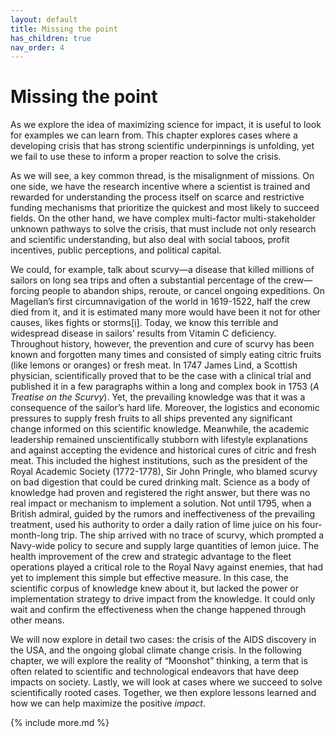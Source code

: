 ```yaml
---
layout: default
title: Missing the point
has_children: true
nav_order: 4
---
```


# Missing the point

As we explore the idea of maximizing science for impact, it is useful to look for examples we can learn from. This chapter explores cases where a developing crisis that has strong scientific underpinnings is unfolding, yet we fail to use these to inform a proper reaction to solve the crisis.

As we will see, a key common thread, is the misalignment of missions. On one side, we have the research incentive where a scientist is trained and rewarded for understanding the process itself on scarce and restrictive funding mechanisms that prioritize the quickest and most likely to succeed fields. On the other hand, we have complex multi-factor multi-stakeholder unknown pathways to solve the crisis, that must include not only research and scientific understanding, but also deal with social taboos, profit incentives, public perceptions, and political capital.

We could, for example, talk about scurvy—a disease that killed millions of sailors on long sea trips and often a substantial percentage of the crew—forcing people to abandon ships, reroute, or cancel ongoing expeditions. On Magellan’s first circumnavigation of the world in 1619-1522, half the crew died from it, and it is estimated many more would have been it not for other causes, likes fights or storms[[i]](#_edn1). Today, we know this terrible and widespread disease in sailors’ results from Vitamin C deficiency. Throughout history, however, the prevention and cure of scurvy has been known and forgotten many times and consisted of simply eating citric fruits (like lemons or oranges) or fresh meat. In 1747 James Lind, a Scottish physician, scientifically proved that to be the case with a clinical trial and published it in a few paragraphs within a long and complex book in 1753 (_A Treatise on the Scurvy_). Yet, the prevailing knowledge was that it was a consequence of the sailor’s hard life. Moreover, the logistics and economic pressures to supply fresh fruits to all ships prevented any significant change informed on this scientific knowledge. Meanwhile, the academic leadership remained unscientifically stubborn with lifestyle explanations and against accepting the evidence and historical cures of citric and fresh meat. This included the highest institutions, such as the president of the Royal Academic Society (1772-1778), Sir John Pringle, who blamed scurvy on bad digestion that could be cured drinking malt. Science as a body of knowledge had proven and registered the right answer, but there was no real impact or mechanism to implement a solution. Not until 1795, when a British admiral, guided by the rumors and ineffectiveness of the prevailing treatment, used his authority to order a daily ration of lime juice on his four-month-long trip. The ship arrived with no trace of scurvy, which prompted a Navy-wide policy to secure and supply large quantities of lemon juice. The health improvement of the crew and strategic advantage to the fleet operations played a critical role to the Royal Navy against enemies, that had yet to implement this simple but effective measure. In this case, the scientific corpus of knowledge knew about it, but lacked the power or implementation strategy to drive impact from the knowledge. It could only wait and confirm the effectiveness when the change happened through other means.

We will now explore in detail two cases: the crisis of the AIDS discovery in the USA, and the ongoing global climate change crisis. In the following chapter, we will explore the reality of “Moonshot” thinking, a term that is often related to scientific and technological endeavors that have deep impacts on society. Lastly, we will look at cases where we succeed to solve scientifically rooted cases. Together, we then explore lessons learned and how we can help maximize the positive _impact_.


{% include more.md %}
